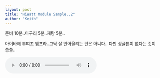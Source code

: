 ```yaml
---
layout: post
title: "HiWatt Module Sample..2"
author: "Keith"
---
```


준비 10분..마구리 5분..재탕 5분..

아이바에 부띠끄 앰프라..그닥 잘 안어울리는 편은 아니다..
다만 싱글톤이 없다는 것이 씁쓸..

<audio src="/assets/images/4ef200080bbd1490c574a239ad149472.mp3" controls preload></audio>



